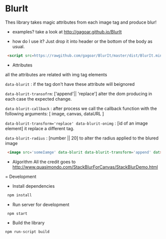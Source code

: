  BlurIt
=
Thes library takes magic attributes from each image tag and produce blur!

- examples?
 take a look at http://gagoar.github.io/BlurIt

- how do I use it? Just drop it into header or the bottom of the body as usual.
 ``` html
  <script src=https://rawgithub.com/gagoar/BlurIt/master/dist/BlurIt.min.js></script>
 ```

- Attributes

 all the attributes are related with img tag elements

 `data-blurit` : if the tag don't have these attribute will beignored

 `data-blurit-transofrm`: ['append'|| 'replace'] alter the dom producing in each
  case the expected change.

 `data-blurit-callback` : after process we call the callback function
  with the following arguments: [ image, canvas, dataURL ]

 `data-blurit-transform='replace' data-blurit-onimg` : [id of an image element] it replace a different tag.

 `data-blurit-radius` : [number || 20] to alter the radius applied to the
  blured image

 ``` html
  <image src='someIamge' data-blurit data-blurit-transform='append' dat>
 ```

- Algorithm
  All the credit goes to http://www.quasimondo.com/StackBlurForCanvas/StackBlurDemo.html

= Development

- Install dependencies
 ```` bash
  npm install
 ````
- Run server for development
 
 ``` bash 
  npm start
 ```

- Build the library

``` bash
npm run-script build

```
